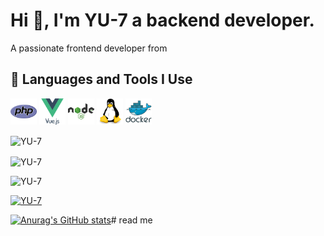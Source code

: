 <h1>Hi 👋, I'm YU-7 a backend developer.</h1>
<p>A passionate frontend developer from </p>
<h2>🚀 Languages and Tools I Use</h2>
<p><a target="_blank" href="https://raw.githubusercontent.com/devicons/devicon/master/icons/php/php-original.svg" style="display: inline-block;"><img src="https://raw.githubusercontent.com/devicons/devicon/master/icons/php/php-original.svg" alt="php" width="42" height="42" /></a>
<a target="_blank" href="https://raw.githubusercontent.com/devicons/devicon/master/icons/vuejs/vuejs-original-wordmark.svg" style="display: inline-block;"><img src="https://raw.githubusercontent.com/devicons/devicon/master/icons/vuejs/vuejs-original-wordmark.svg" alt="vuejs" width="42" height="42" /></a>
<a target="_blank" href="https://raw.githubusercontent.com/devicons/devicon/master/icons/nodejs/nodejs-original-wordmark.svg" style="display: inline-block;"><img src="https://raw.githubusercontent.com/devicons/devicon/master/icons/nodejs/nodejs-original-wordmark.svg" alt="nodejs" width="42" height="42" /></a>
<a target="_blank" href="https://raw.githubusercontent.com/devicons/devicon/master/icons/linux/linux-original.svg" style="display: inline-block;"><img src="https://raw.githubusercontent.com/devicons/devicon/master/icons/linux/linux-original.svg" alt="linux" width="42" height="42" /></a>
<a target="_blank" href="https://raw.githubusercontent.com/devicons/devicon/master/icons/docker/docker-original-wordmark.svg" style="display: inline-block;"><img src="https://raw.githubusercontent.com/devicons/devicon/master/icons/docker/docker-original-wordmark.svg" alt="docker" width="42" height="42" /></a></p>
<p><img align="center" src="https://github-readme-stats.vercel.app/api?username=YU-7&show_icons=true&locale=en" alt="YU-7" /></p>
<p><img align="center" src="https://github-readme-streak-stats.herokuapp.com/?user=YU-7&" alt="YU-7" /></p>
<p><img src="https://github-readme-stats.vercel.app/api/top-langs?username=YU-7&show_icons=true&locale=en&layout=compact" alt="YU-7" /></p>
<p><a href="https://github.com/ryo-ma/github-profile-trophy"><img src="https://github-profile-trophy.vercel.app/?username=YU-7" alt="YU-7" /></a></p>

[![Anurag's GitHub stats](https://github-readme-stats.vercel.app/api?username=YU-7)](https://github.com/anuraghazra/github-readme-stats)# read me
